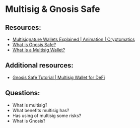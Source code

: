 # Multisig & Gnosis Safe


## Resources:

* [Multisignature Wallets Explained | Animation | Cryptomatics](https://www.youtube.com/watch?v=E47Ih7DArKs)
* [What is Gnosis Safe?](https://www.youtube.com/watch?v=y9zNmlzg8AI)
* [What Is a Multisig Wallet?](https://academy.binance.com/en/articles/what-is-a-multisig-wallet)

## Additional resources:
* [Gnosis Safe Tutorial | Multisig Wallet for DeFi](https://www.youtube.com/watch?v=GHyxe32Z814)

## Questions:

* What is multisig?
* What benefits multisig has?
* Has using of multisig some risks?
* What is Gnosis?
